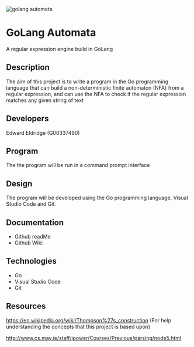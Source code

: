 
![golang automata](https://user-images.githubusercontent.com/22448079/37838939-220e3878-2eb1-11e8-8cf8-d0f33e1cc39c.jpg)

# GoLang Automata
A regular expression engine build in GoLang

## Description
The aim of this project is to write a program in the Go programming language that can
build a non-deterministic finite automaton (NFA) from a regular expression,
and can use the NFA to check if the regular expression matches any given
string of text

## Developers
Edward Eldridge (G00337490)

## Program
The the program will be run in a command prompt interface

## Design
The program will be developed using the Go programming language, Visual Studio Code and Git.

## Documentation
- Github readMe
- Github Wiki

## Technologies
- Go
- Visual Studio Code
- Git

## Resources
https://en.wikipedia.org/wiki/Thompson%27s_construction (For help understanding the concepts that this project is based upon)

http://www.cs.may.ie/staff/jpower/Courses/Previous/parsing/node5.html

